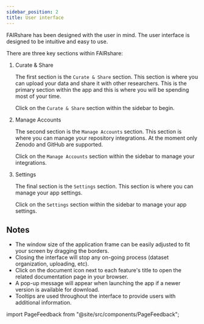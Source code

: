 ```yaml
---
sidebar_position: 2
title: User interface
---
```


FAIRshare has been designed with the user in mind. The user interface is designed to be intuitive and easy to use.

There are three key sections within FAIRshare:

1. Curate & Share

   The first section is the `Curate & Share` section. This section is where you can upload your data and share it with other researchers. This is the primary section within the app and this is where you will be spending most of your time.

   Click on the `Curate & Share` section within the sidebar to begin.

2. Manage Accounts

   The second section is the `Manage Accounts` section. This section is where you can manage your repository integrations. At the moment only Zenodo and GitHub are supported.

   Click on the `Manage Accounts` section within the sidebar to manage your integrations.

3. Settings

   The final section is the `Settings` section. This section is where you can manage your app settings.

   Click on the `Settings` section within the sidebar to manage your app settings.

## Notes

- The window size of the application frame can be easily adjusted to fit your screen by dragging the borders.
- Closing the interface will stop any on-going process (dataset organization, uploading, etc).
- Click on the document icon next to each feature's title to open the related documentation page in your browser.
- A pop-up message will appear when launching the app if a newer version is available for download.
- Tooltips are used throughout the interface to provide users with additional information.

import PageFeedback from "@site/src/components/PageFeedback";

<PageFeedback />
